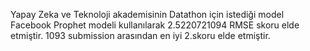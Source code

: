 Yapay Zeka ve Teknoloji akademisinin Datathon için istediği model Facebook Prophet modeli kullanılarak 2.5220721094 RMSE skoru elde etmiştir. 1093 submission arasından en iyi 2.skoru elde etmiştir.
